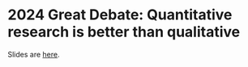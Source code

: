 # 2024 Great Debate: Quantitative research is better than qualitative

Slides are [here](https://agbarnett.github.io/talks/debate/slides).

